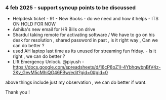 ### 4 feb 2025 - support syncup points to be discussed
- Helpdesk ticket - 91 - New Books - do we need and how it helps - ITS ON HOLD FOR NOW
- Ashika's new email for HR Bills on drive
- Shardul taking remote for activating software / We have to go on his desk for resolution , shared password in past , is it right way , Can we can do better  ?
- used AH laptop last time as its unused for streaming fun friday. - Is it right , we can do better ?
- LIft Emergency Unlock. @piyush -  https://docs.google.com/spreadsheets/d/16cP8oZ1I-4YbhqwbnBfV4z-2Kv_GevM5cMhiQG46FBw/edit?gid=0#gid=0


above things include just my observation , we can do better if want.

Thank you !